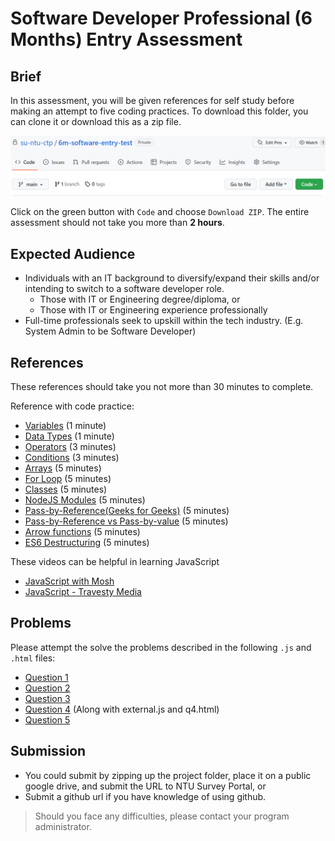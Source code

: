 # Software Developer Professional (6 Months) Entry Assessment

## Brief

In this assessment, you will be given references for self study before making an attempt to five coding practices. To download this folder, you can clone it or download this as a zip file. 

![Screenshot](/assets/screenshot-code.png)

Click on the green button with `Code` and choose `Download ZIP`. The entire assessment should not take you more than **2 hours**.

## Expected Audience

- Individuals with an IT background to diversify/expand their skills and/or intending to switch to a software developer role.
    - Those with IT or Engineering degree/diploma, or
    - Those with IT or Engineering experience professionally
- Full-time professionals seek to upskill within the tech industry. (E.g. System Admin to be Software Developer)	


## References

These references should take you not more than 30 minutes to complete.

Reference with code practice:

- [Variables](https://www.w3schools.com/js/js_variables.asp) (1 minute)
- [Data Types](https://www.w3schools.com/js/js_datatypes.asp) (1 minute)
- [Operators](https://www.w3schools.com/js/js_operators.asp) (3 minutes)
- [Conditions](https://www.w3schools.com/js/js_if_else.asp) (3 minutes)
- [Arrays](https://www.w3schools.com/js/js_arrays.asp) (5 minutes)
- [For Loop](https://www.w3schools.com/js/js_loop_for.asp) (5 minutes)
- [Classes](https://www.w3schools.com/js/js_classes.asp) (5 minutes)
- [NodeJS Modules](https://www.w3schools.com/nodejs/nodejs_modules.asp) (5 minutes)
- [Pass-by-Reference(Geeks for Geeks)](https://www.geeksforgeeks.org/pass-by-value-and-pass-by-reference-in-javascript/) (5 minutes)
- [Pass-by-Reference vs Pass-by-value](https://medium.com/front-end-weekly/understanding-pass-by-value-and-pass-by-reference-in-javascript-8e2a0806b175) (5 minutes)
- [Arrow functions](https://www.w3schools.com/react/react_es6_arrow.asp) (5 minutes)
- [ES6 Destructuring](https://www.w3schools.com/react/react_es6_destructuring.asp) (5 minutes)

These videos can be helpful in learning JavaScript

- [JavaScript with Mosh](https://youtu.be/W6NZfCO5SIk)
- [JavaScript - Travesty Media](https://www.youtube.com/watch?v=hdI2bqOjy3c)


## Problems

Please attempt the solve the problems described in the following `.js` and `.html` files:

- [Question 1](./src/q1.js)
- [Question 2](./src/q2.js)
- [Question 3](./src/q3.js)
- [Question 4](./src/q4.js) (Along with external.js and q4.html)
- [Question 5](./src/q5.js)

## Submission

- You could submit by zipping up the project folder, place it on a public google drive, and submit the URL to NTU Survey Portal, or
- Submit a github url if you have knowledge of using github.

> Should you face any difficulties, please contact your program administrator.
